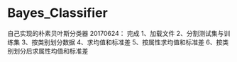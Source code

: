 # Bayes_Classifier
自己实现的朴素贝叶斯分类器
20170624：
    完成
    1、加载文件
    2、分割测试集与训练集
    3、按类别划分数据
    4、求均值和标准差
    5、按属性求均值和标准差
    6、按类别划分后求属性均值和标准差
